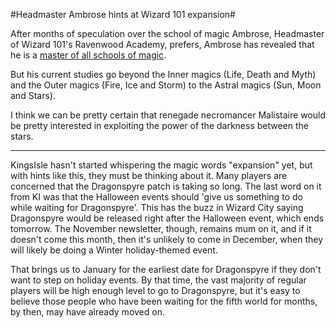 #Headmaster Ambrose hints at Wizard 101 expansion#

After months of speculation over the school of magic Ambrose, Headmaster of Wizard 101's Ravenwood Academy, prefers, Ambrose has revealed that he is a [master of all schools of magic](https://www.wizard101.com/site/posts/list/2471.ftl).

But his current studies go beyond the Inner magics (Life, Death and Myth) and the Outer magics (Fire, Ice and Storm) to the Astral magics (Sun, Moon and Stars).

I think we can be pretty certain that renegade necromancer Malistaire would be pretty interested in exploiting the power of the darkness between the stars.

---

KingsIsle hasn't started whispering the magic words "expansion" yet, but with hints like this, they must be thinking about it. Many players are concerned that the Dragonspyre patch is taking so long. The last word on it from KI was that the Halloween events should 'give us something to do while waiting for Dragonspyre'. This has the buzz in Wizard City saying Dragonspyre would be released right after the Halloween event, which ends tomorrow. The November newsletter, though, remains mum on it, and if it doesn't come this month, then it's unlikely to come in December, when they will likely be doing a Winter holiday-themed event.

That brings us to January for the earliest date for Dragonspyre if they don't want to step on holiday events. By that time, the vast majority of regular players will be high enough level to go to Dragonspyre, but it's easy to believe those people who have been waiting for the fifth world for months, by then, may have already moved on.

